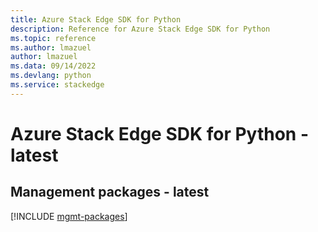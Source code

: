 ```yaml
---
title: Azure Stack Edge SDK for Python
description: Reference for Azure Stack Edge SDK for Python
ms.topic: reference
ms.author: lmazuel
author: lmazuel
ms.data: 09/14/2022
ms.devlang: python
ms.service: stackedge
---
```

# Azure Stack Edge SDK for Python - latest

## Management packages - latest
[!INCLUDE [mgmt-packages](stack-edge-mgmt-index.md)]